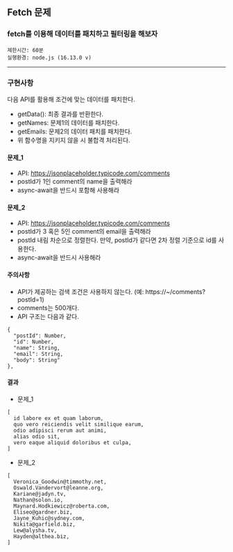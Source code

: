 ## Fetch 문제

### fetch를 이용해 데이터를 패치하고 필터링을 해보자

```
제한시간: 60분
실행환경: node.js (16.13.0 v)
```

<hr/>

### 구현사항

다음 API를 활용해 조건에 맞는 데이터를 패치한다.

- getData(): 최종 결과를 반환한다.
- getNames: 문제1의 데이터를 패치한다.
- getEmails: 문제2의 데이터 패치를 패치한다.
- 위 함수명을 지키지 않을 시 불합격 처리된다.

#### 문제\_1

- API: https://jsonplaceholder.typicode.com/comments
- postId가 1인 comment의 name을 출력해라
- async-await을 반드시 포함해 사용해라

#### 문제\_2

- API: https://jsonplaceholder.typicode.com/comments
- postId가 3 혹은 5인 comment의 email을 출력해라
- postId 내림 차순으로 정렬한다. 만약, postId가 같다면 2차 정렬 기준으로 id를 사용한다.
- async-await을 반드시 사용해라

#### 주의사항

- API가 제공하는 검색 조건은 사용하지 않는다. (예: https://~/comments?postId=1)
- comments는 500개다.
- API 구조는 다음과 같다.

```
{
  "postId": Number,
  "id": Number,
  "name": String,
  "email": String,
  "body": String"
},
```

#### 결과

- 문제\_1

```
[
  id labore ex et quam laborum,
  quo vero reiciendis velit similique earum,
  odio adipisci rerum aut animi,
  alias odio sit,
  vero eaque aliquid doloribus et culpa,
]
```

- 문제\_2

```
[
  Veronica_Goodwin@timmothy.net,
  Oswald.Vandervort@leanne.org,
  Kariane@jadyn.tv,
  Nathan@solon.io,
  Maynard.Hodkiewicz@roberta.com,
  Eliseo@gardner.biz,
  Jayne_Kuhic@sydney.com,
  Nikita@garfield.biz,
  Lew@alysha.tv,
  Hayden@althea.biz,
]
```
